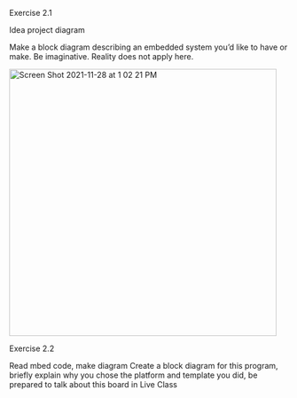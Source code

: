 
Exercise 2.1 

Idea project diagram 

Make a block diagram describing an embedded system you’d like to have or make. Be imaginative. Reality does not apply here. 

<img width="482" alt="Screen Shot 2021-11-28 at 1 02 21 PM" src="https://user-images.githubusercontent.com/34926684/143785859-64f59b9b-93ec-4ab5-ba0c-f2fa737e201a.png">


Exercise 2.2 

Read mbed code, make diagram 
Create a block diagram for this program, briefly explain why you chose the platform and template you did, be prepared to talk about this board in Live Class 



